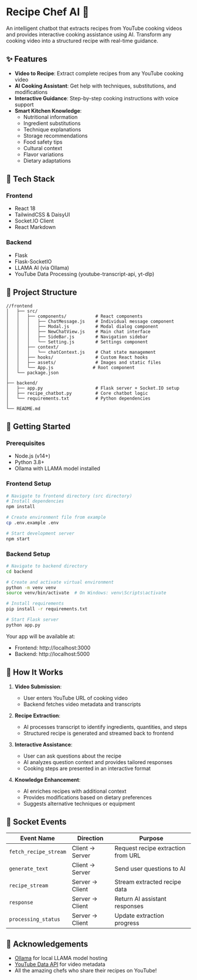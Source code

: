 # Recipe Chef AI 🍳

An intelligent chatbot that extracts recipes from YouTube cooking videos and provides interactive cooking assistance using AI. Transform any cooking video into a structured recipe with real-time guidance.

## ✨ Features

- **Video to Recipe**: Extract complete recipes from any YouTube cooking video
- **AI Cooking Assistant**: Get help with techniques, substitutions, and modifications
- **Interactive Guidance**: Step-by-step cooking instructions with voice support
- **Smart Kitchen Knowledge**:
  - Nutritional information
  - Ingredient substitutions
  - Technique explanations
  - Storage recommendations
  - Food safety tips
  - Cultural context
  - Flavor variations
  - Dietary adaptations

## 🧰 Tech Stack

### Frontend
- React 18
- TailwindCSS & DaisyUI
- Socket.IO Client
- React Markdown

### Backend
- Flask
- Flask-SocketIO
- LLAMA AI (via Ollama)
- YouTube Data Processing (youtube-transcript-api, yt-dlp)

## 📂 Project Structure

```
//frontend
│   ├── src/
│   │   ├── components/           # React components
│   │   │   ├── ChatMessage.js    # Individual message component
│   │   │   ├── Modal.js          # Modal dialog component  
│   │   │   ├── NewChatView.js    # Main chat interface
│   │   │   ├── SideBar.js        # Navigation sidebar
│   │   │   └── Setting.js        # Settings component
│   │   ├── context/
│   │   │   └── chatContext.js    # Chat state management
│   │   ├── hooks/                # Custom React hooks
│   │   ├── assets/               # Images and static files
│   │   └── App.js               # Root component
│   └── package.json
│
├── backend/
│   ├── app.py                    # Flask server + Socket.IO setup
│   ├── recipe_chatbot.py         # Core chatbot logic
│   └── requirements.txt          # Python dependencies
│
└── README.md
```

## 🚀 Getting Started

### Prerequisites

- Node.js (v14+)
- Python 3.8+
- Ollama with LLAMA model installed

### Frontend Setup

```bash
# Navigate to frontend directory (src directory)
# Install dependencies
npm install

# Create environment file from example
cp .env.example .env

# Start development server
npm start
```

### Backend Setup

```bash
# Navigate to backend directory
cd backend

# Create and activate virtual environment
python -m venv venv
source venv/bin/activate  # On Windows: venv\Scripts\activate

# Install requirements
pip install -r requirements.txt

# Start Flask server
python app.py
```

Your app will be available at:
- Frontend: http://localhost:3000
- Backend: http://localhost:5000

## 🔄 How It Works

1. **Video Submission**:
   - User enters YouTube URL of cooking video
   - Backend fetches video metadata and transcripts

2. **Recipe Extraction**:
   - AI processes transcript to identify ingredients, quantities, and steps
   - Structured recipe is generated and streamed back to frontend

3. **Interactive Assistance**:
   - User can ask questions about the recipe
   - AI analyzes question context and provides tailored responses
   - Cooking steps are presented in an interactive format

4. **Knowledge Enhancement**:
   - AI enriches recipes with additional context
   - Provides modifications based on dietary preferences
   - Suggests alternative techniques or equipment

## 💬 Socket Events

| Event Name | Direction | Purpose |
|------------|-----------|---------|
| `fetch_recipe_stream` | Client → Server | Request recipe extraction from URL |
| `generate_text` | Client → Server | Send user questions to AI |
| `recipe_stream` | Server → Client | Stream extracted recipe data |
| `response` | Server → Client | Return AI assistant responses |
| `processing_status` | Server → Client | Update extraction progress |



## 🙏 Acknowledgements

- [Ollama](https://ollama.ai/) for local LLAMA model hosting
- [YouTube Data API](https://developers.google.com/youtube/v3) for video metadata
- All the amazing chefs who share their recipes on YouTube!
